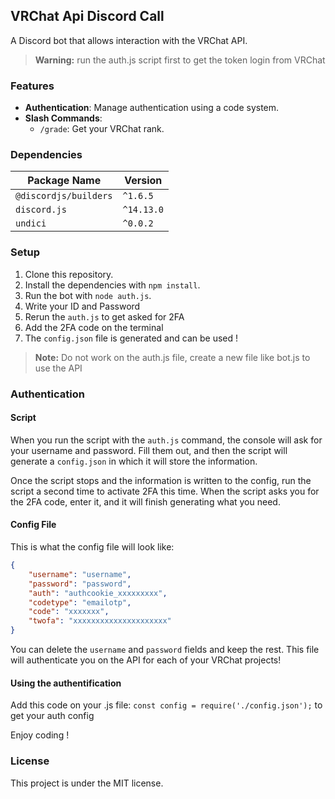 ## VRChat Api Discord Call

A Discord bot that allows interaction with the VRChat API.

> **Warning:** run the auth.js script first to get the token login from VRChat

### Features

- **Authentication**: Manage authentication using a code system.
- **Slash Commands**: 
  - `/grade`: Get your VRChat rank.

### Dependencies

| Package Name              | Version   |
|--------------------------|-----------|
| `@discordjs/builders`    | `^1.6.5`  |
| `discord.js`             | `^14.13.0`|
| `undici`                 | `^0.0.2`  |

### Setup

1. Clone this repository.
2. Install the dependencies with `npm install`.
4. Run the bot with `node auth.js`.
5. Write your ID and Password 
6. Rerun the `auth.js` to get asked for 2FA
7. Add the 2FA code on the terminal
8. The `config.json` file is generated and can be used !

> **Note:** Do not work on the auth.js file, create a new file like bot.js to use the API

### Authentication

#### Script

When you run the script with the `auth.js` command, the console will ask for your username and password. Fill them out, and then the script will generate a `config.json` in which it will store the information.

Once the script stops and the information is written to the config, run the script a second time to activate 2FA this time. When the script asks you for the 2FA code, enter it, and it will finish generating what you need.

#### Config File

This is what the config file will look like:

```json
{
    "username": "username",
    "password": "password",
    "auth": "authcookie_xxxxxxxxx",
    "codetype": "emailotp",
    "code": "xxxxxxx",
    "twofa": "xxxxxxxxxxxxxxxxxxxxx"
}
```

You can delete the `username` and `password` fields and keep the rest. This file will authenticate you on the API for each of your VRChat projects!

#### Using the authentification

Add this code on your .js file: `const config = require('./config.json');` to get your auth config

Enjoy coding !

### License

This project is under the MIT license. 
